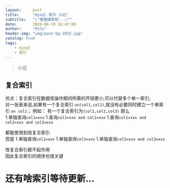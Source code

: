 ```yaml
---
layout:     post
title:      "mysql 索引 小记"
subtitle:   "\"慢慢摸索吧...\""
date:       2020-06-19 16:47:00
author:     "Polo"
header-img: "img/post-bg-2015.jpg"
catalog: true
tags:
    - mysql
    - 索引
---  
```


> 小记 

## 复合索引  
优点：复合索引在数据库操作期间所需的开销更小,可以代替多个单一索引;  
对一张表来说,如果有一个复合索引 `on(col1,col2)`,就没有必要同时建立一个单索引 `on col1`； 
例如：
有一个复合索引为`(col1,col2,col3)`
那么  
1.单独查询`col1=xxx`
1.查询`col1=xxx and col2=xxx`
1.查询`col1=xxx and col2=xxx and col3=xxx`

都能使用到改复合索引  
但是
1.单独查询`col2=xxx`
1.单独查询`col3=xxx`
1.单独查询`col2=xxx and col3=xxx`

改复合索引都不起作用  
因此复合索引的顺序也很关键  

# 还有啥索引等待更新...  
